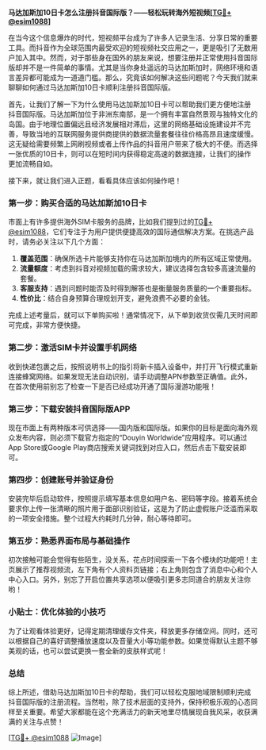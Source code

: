 **马达加斯加10日卡怎么注册抖音国际版？——轻松玩转海外短视频[[TG💪+ @esim1088](https://t.me/s/esim1088)]**

在当今这个信息爆炸的时代，短视频平台成为了许多人记录生活、分享日常的重要工具。而抖音作为全球范围内最受欢迎的短视频社交应用之一，更是吸引了无数用户加入其中。然而，对于那些身在国外的朋友来说，想要注册并正常使用抖音国际版却并不是一件简单的事情。尤其是当你身处遥远的马达加斯加时，网络环境和语言差异都可能成为一道道门槛。那么，究竟该如何解决这些问题呢？今天我们就来聊聊如何通过马达加斯加10日卡顺利注册抖音国际版。

首先，让我们了解一下为什么使用马达加斯加10日卡可以帮助我们更方便地注册抖音国际版。马达加斯加位于非洲东南部，是一个拥有丰富自然景观与独特文化的岛国。由于地理位置偏远且经济发展相对滞后，这里的网络基础设施建设并不完善，导致当地的互联网服务提供商提供的数据流量套餐往往价格高昂且速度缓慢。这无疑给需要频繁上网刷视频或者上传作品的抖音用户带来了极大的不便。而选择一张优质的10日卡，则可以在短时间内获得稳定高速的数据连接，让我们的操作更加流畅自如。

接下来，就让我们进入正题，看看具体应该如何操作吧！

### 第一步：购买合适的马达加斯加10日卡

市面上有许多提供海外SIM卡服务的品牌，比如我们提到过的[TG💪+ @esim1088](https://t.me/s/esim1088)，它们专注于为用户提供便捷高效的国际通信解决方案。在挑选产品时，请务必关注以下几个方面：

1. **覆盖范围**：确保所选卡片能够支持你在马达加斯加境内的所有区域正常使用。
2. **流量额度**：考虑到抖音对视频加载的需求较大，建议选择包含较多高速流量的套餐。
3. **客服支持**：遇到问题时能否及时得到解答也是衡量服务质量的一个重要指标。
4. **性价比**：结合自身预算合理规划开支，避免浪费不必要的金钱。

完成上述考量后，就可以下单购买啦！通常情况下，从下单到收货仅需几天时间即可完成，非常方便快捷。

### 第二步：激活SIM卡并设置手机网络

收到快递包裹之后，按照说明书上的指引将新卡插入设备中，并打开飞行模式重新连接蜂窝网络。如果发现无法自动识别，请手动调整APN参数至正确值。此外，在首次使用前别忘了检查一下是否已经成功开通了国际漫游功能哦！

### 第三步：下载安装抖音国际版APP

现在市面上有两种版本可供选择——国内版和国际版。如果你的目标是面向海外观众发布内容，则必须下载官方指定的“Douyin Worldwide”应用程序。可以通过App Store或Google Play商店搜索关键词找到对应入口，然后点击下载安装即可。

### 第四步：创建账号并验证身份

安装完毕后启动软件，按照提示填写基本信息如用户名、密码等字段。接着系统会要求你上传一张清晰的照片用于面部识别验证，这是为了防止虚假账户泛滥而采取的一项安全措施。整个过程大约耗时几分钟，耐心等待即可。

### 第五步：熟悉界面布局与基础操作

初次接触可能会觉得有些陌生，没关系，花点时间探索一下各个模块的功能吧！主页展示了推荐视频流，左下角有个人资料页链接；右上角则包含了消息中心和个人中心入口。另外，别忘了开启位置共享选项以便吸引更多志同道合的朋友关注你哟！

### 小贴士：优化体验的小技巧

为了让观看体验更好，记得定期清理缓存文件夹，释放更多存储空间。同时，还可以根据自己的喜好调整播放速度以及音量大小等功能参数。如果觉得默认主题不够美观的话，也可以尝试更换一套全新的皮肤样式呢！

### 总结

综上所述，借助马达加斯加10日卡的帮助，我们可以轻松克服地域限制顺利完成抖音国际版的注册流程。当然啦，除了技术层面的支持外，保持积极乐观的心态同样至关重要。希望大家都能在这个充满活力的新天地里尽情展现自我风采，收获满满的关注与点赞！

[[TG💪+ @esim1088](https://t.me/s/esim1088) ![Image](https://i.postimg.cc/4NQfJmqS/Snipaste-2025-05-13-00-14-12.png)]